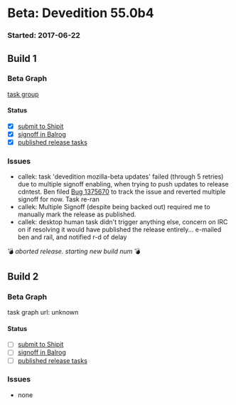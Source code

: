 # Beta: Devedition 55.0b4

### Started: 2017-06-22

## Build 1

### Beta Graph
[task group](https://tools.taskcluster.net/push-inspector/#/XXLNDFv7SZSWlY7PcYwLcw)


#### Status
- [x] [submit to Shipit](https://wiki.mozilla.org/Release:Release_Automation_on_Mercurial:Starting_a_Release#Submit_to_Ship_It)
- [x] [signoff in Balrog](../how-tos/relpro.md#3-signoffs)
- [x] [published release tasks](../how-tos/relpro.md#4-publish-release)

### Issues
- callek: task 'devedition mozilla-beta updates' failed (through 5 retries) due to multiple signoff enabling, when trying to push updates to release cdntest. Ben filed [Bug 1375670](https://bugzil.la/1375670) to track the issue and reverted multiple signoff for now. Task re-ran
- callek: Multiple Signoff (despite being backed out) required me to manually mark the release as published.
- callek: desktop human task didn't trigger anything else, concern on IRC on if resolving it would have published the release entirely... e-mailed ben and rail, and notified r-d of delay

:bomb: _aborted release. starting new build num_ :bomb:

## Build 2

### Beta Graph
task graph url: unknown


#### Status
- [ ] [submit to Shipit](https://wiki.mozilla.org/Release:Release_Automation_on_Mercurial:Starting_a_Release#Submit_to_Ship_It)
- [ ] [signoff in Balrog](../how-tos/relpro.md#3-signoffs)
- [ ] [published release tasks](../how-tos/relpro.md#4-publish-release)

### Issues
- none


